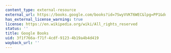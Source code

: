 ```yaml
---
content_type: external-resource
external_url: https://books.google.com/books?id=7SwyVVKT6WEC&lpg=PP1&dq=lockhart%20measurement&pg=PP1#v=onepage&q&f=false
has_external_license_warning: true
license: https://en.wikipedia.org/wiki/All_rights_reserved
status: ''
title: Google Books
uid: 3f1f766a-f71f-4cdf-9123-4b19a4b4d419
wayback_url: ''
---
```

